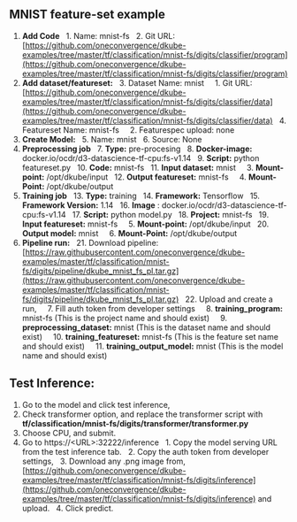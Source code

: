 ## **MNIST feature-set example**



1. **Add Code**
&nbsp;&nbsp;1. Name: mnist-fs
&nbsp;&nbsp;2. Git URL: [https://github.com/oneconvergence/dkube-examples/tree/master/tf/classification/mnist-fs/digits/classifier/program](https://github.com/oneconvergence/dkube-examples/tree/master/tf/classification/mnist-fs/digits/classifier/program) 
2. **Add dataset/featureset:**
&nbsp;&nbsp;3. Dataset Name: mnist
&nbsp;&nbsp;&nbsp;&nbsp;1. Git URL: [https://github.com/oneconvergence/dkube-examples/tree/master/tf/classification/mnist-fs/digits/classifier/data](https://github.com/oneconvergence/dkube-examples/tree/master/tf/classification/mnist-fs/digits/classifier/data) 
&nbsp;&nbsp;4. Featureset Name: mnist-fs
&nbsp;&nbsp;&nbsp;&nbsp;2. Featurespec upload: none
3. **Create Model:**
&nbsp;&nbsp;5. Name: mnist
&nbsp;&nbsp;6. Source: None
4. **Preprocessing job**
&nbsp;&nbsp;7. **Type:** pre-procesing
&nbsp;&nbsp;8. **Docker-image:** docker.io/ocdr/d3-datascience-tf-cpu:fs-v1.14
&nbsp;&nbsp;9. **Script:** python featureset.py
&nbsp;&nbsp;10. **Code:** mnist-fs
&nbsp;&nbsp;11. **Input dataset:** mnist
&nbsp;&nbsp;&nbsp;&nbsp;3. **Mount-point:** /opt/dkube/input
&nbsp;&nbsp;12. **Output featureset:** mnist-fs
&nbsp;&nbsp;&nbsp;&nbsp;4. **Mount-Point:** /opt/dkube/output
5. **Training job**
&nbsp;&nbsp;13. **Type:** training
&nbsp;&nbsp;14. **Framework:** Tensorflow
&nbsp;&nbsp;15. **Framework Version:** 1.14
&nbsp;&nbsp;16. **Image** : docker.io/ocdr/d3-datascience-tf-cpu:fs-v1.14
&nbsp;&nbsp;17. **Script:** python model.py
&nbsp;&nbsp;18. **Project:** mnist-fs
&nbsp;&nbsp;19. **Input featureset:** mnist-fs
&nbsp;&nbsp;&nbsp;&nbsp;5. **Mount-point:** /opt/dkube/input
&nbsp;&nbsp;20. **Output model:** mnist
&nbsp;&nbsp;&nbsp;&nbsp;6. **Mount-Point:** /opt/dkube/output
6. **Pipeline run:**
&nbsp;&nbsp;21. Download pipeline: [https://raw.githubusercontent.com/oneconvergence/dkube-examples/master/tf/classification/mnist-fs/digits/pipeline/dkube_mnist_fs_pl.tar.gz](https://raw.githubusercontent.com/oneconvergence/dkube-examples/master/tf/classification/mnist-fs/digits/pipeline/dkube_mnist_fs_pl.tar.gz) 
&nbsp;&nbsp;22. Upload and create a run, 
&nbsp;&nbsp;&nbsp;&nbsp;7. Fill auth token from developer settings
&nbsp;&nbsp;&nbsp;&nbsp;8. **training_program:** mnist-fs (This is the project name and should exist)
&nbsp;&nbsp;&nbsp;&nbsp;9. **preprocessing_dataset:** mnist (This is the dataset name and should exist)
&nbsp;&nbsp;&nbsp;&nbsp;10. **training_featureset:** mnist-fs  (This is the feature set name and should exist)
&nbsp;&nbsp;&nbsp;&nbsp;11. **training_output_model:** mnist (This is the model name and should exist)


## **Test Inference:**



1. Go to the model and click test inference,
2. Check transformer option, and replace the transformer script with **tf/classification/mnist-fs/digits/transformer/transformer.py**
3. Choose CPU, and submit.
4. Go to https://&lt;URL>:32222/inference
&nbsp;&nbsp;1. Copy the model serving URL from the test inference tab.
&nbsp;&nbsp;2. Copy the auth token from developer settings, 
&nbsp;&nbsp;3. Download any .png image from, [https://github.com/oneconvergence/dkube-examples/tree/master/tf/classification/mnist-fs/digits/inference](https://github.com/oneconvergence/dkube-examples/tree/master/tf/classification/mnist-fs/digits/inference) and upload.
&nbsp;&nbsp;4. Click predict.